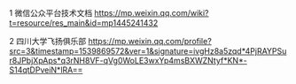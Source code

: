 1 微信公众平台技术文档
https://mp.weixin.qq.com/wiki?t=resource/res_main&id=mp1445241432

2 四川大学飞扬俱乐部
https://mp.weixin.qq.com/profile?src=3&timestamp=1539869572&ver=1&signature=ivgHz8a5zqd*4PjRAYPSur8JPbjXpAps*q3rNH8VF-qVg0WoLE3wxYp4msBXWZNtyf*KN*-S14qtDPveiN*lRA==

